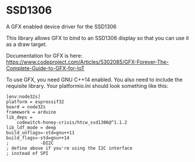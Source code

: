 # SSD1306

A GFX enabled device driver for the SSD1306

This library allows GFX to bind to an SSD1306 display so that you can use it as a draw target.

Documentation for GFX is here: https://www.codeproject.com/Articles/5302085/GFX-Forever-The-Complete-Guide-to-GFX-for-IoT

To use GFX, you need GNU C++14 enabled. You also need to include the requisite library. Your platformio.ini should look something like this:

```
[env:node32s]
platform = espressif32
board = node32s
framework = arduino
lib_deps = 
	codewitch-honey-crisis/htcw_ssd1306@^1.1.2
lib_ldf_mode = deep
build_unflags=-std=gnu++11
build_flags=-std=gnu++14
;            -DI2C 
; define above if you're using the I2C interface
; instead of SPI
```